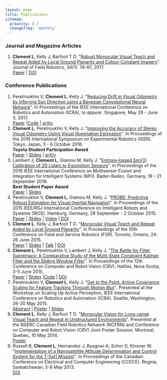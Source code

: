 ```yaml
---
layout: page
title: Publications
sitemap:
  priority: 0.7
  changefreq: 'monthly'
---
```


<div class="pub-list">

<h3>Journal and Magazine Articles</h3>
<ol class="start">

<li> <b>Clement L</b>, Kelly J, Barfoot T D. "<u>Robust Monocular Visual Teach and Repeat Aided by Local Ground Planarity and Colour-Constant Imagery</u>". Journal of Field Robotics, 34(1): 74–97, 2017.<br/>
<a href="{{ site.url }}/assets/docs/jfr2016_monoVTR_paper.pdf"><i class="fa fa-file-text-o fa-fw"></i> Paper</a>
| <a href="http://dx.doi.org/10.1002/rob.21655"><i class="fa fa-external-link fa-fw"></i> DOI</a>
</li>

</ol>

<h3>Conference Publications</h3>
<ol class="continue">

<li> Peretroukhin V, <b>Clement L</b>, Kelly J. "<u>Reducing Drift in Visual Odometry by Inferring Sun Direction using a Bayesian Convolutional Neural Network</u>". In Proceedings of the IEEE International Conference on Robotics and Automation (ICRA), <i>to appear</i>. Singapore, May 29 - June 3, 2017.<br/>
<a href="{{ site.url }}/assets/docs/iser2016_sunVO_paper.pdf"><i class="fa fa-file-text-o fa-fw"></i> Paper</a>
|<a href="https://github.com/utiasSTARS/sun-bcnn-vo"><i class="fa fa-code-fork fa-fw"></i>Code</a>
| <a href="https://arxiv.org/abs/1609.05993"><i class="fa fa-external-link fa-fw"></i> arXiv</a>

<li> <b>Clement L</b>, Peretroukhin V, Kelly J. "<u>Improving the Accuracy of Stereo Visual Odometry Using Visual Illumination Estimation</u>". In Proceedings of the 2016 International Symposium on Experimental Robotics (ISER). Tokyo, Japan, 3 - 6 October 2016.<br/>
<b>Toyota Student Participation Award</b><br/>
<a href="{{ site.url }}/assets/docs/iser2016_sunVO_paper.pdf"><i class="fa fa-file-text-o fa-fw"></i> Paper</a>
| <a href="{{ site.url }}/assets/docs/iser2016_sunVO_slides.pdf"><i class="fa fa-television fa-fw"></i> Slides</a>
| <a href="https://arxiv.org/abs/1609.04705"><i class="fa fa-external-link fa-fw"></i> arXiv</a>

<li> Lambert J, <b>Clement L</b>, Giamou M, Kelly J. "<u>Entropy-based Sim(3) Calibration of 2D Lidars to Egomotion Sensors</u>". In Proceedings of the 2016 IEEE International Conference on Multisensor Fusion and Integration for Intelligent Systems (MFI). Baden Baden, Germany, 19 - 21 September 2016.<br/>
<b>Best Student Paper Award</b><br/>
<a href="{{ site.url }}/assets/docs/mfi2016_entropy_paper.pdf"><i class="fa fa-file-text-o fa-fw"></i> Paper</a>
| <a href="{{ site.url }}/assets/docs/mfi2016_entropy_slides.pdf"><i class="fa fa-television fa-fw"></i> Slides</a>

<li> Peretroukhin V, <b>Clement L</b>, Giamou M, Kelly J. "<u>PROBE: Predictive Robust Estimation for Visual-Inertial Navigation</u>". In Proceedings of the 2015 IEEE/RSJ International Conference on Intelligent Robots and Systems (IROS). Hamburg, Germany, 28 September - 2 October 2015.<br/>
<a href="{{ site.url }}/assets/docs/iros2015_PROBE_paper.pdf"><i class="fa fa-file-text-o fa-fw"></i> Paper</a>
| <a href="{{ site.url }}/assets/docs/iros2015_PROBE_slides.pdf"><i class="fa fa-television fa-fw"></i> Slides</a>
| <a href="https://youtu.be/0YmdVJ0Be3Q"><i class="fa fa-film fa-fw"></i> Video</a>
| <a href="http://dx.doi.org/10.1109/IROS.2015.7353890"><i class="fa fa-external-link fa-fw"></i> DOI</a>
</li>

<li> <b>Clement L</b>, Kelly J, Barfoot T D. "<u>Monocular Visual Teach and Repeat Aided by Local Ground Planarity</u>". In Proceedings of the 10th Conference on Field and Service Robotics (FSR). Toronto, Ontario, 24-26 June 2015.<br/>
<a href="{{ site.url }}/assets/docs/fsr2015_monoVTR_paper.pdf"><i class="fa fa-file-text-o fa-fw"></i> Paper</a>
| <a href="{{ site.url }}/assets/docs/fsr2015_monoVTR_slides.pdf"><i class="fa fa-television fa-fw"></i> Slides</a>
| <a href="https://youtu.be/FU6KeWgwrZ4"><i class="fa fa-film fa-fw"></i> Talk</a>
| <a href="http://dx.doi.org/10.1007/978-3-319-27702-8_36"><i class="fa fa-external-link fa-fw"></i> DOI</a>
</li>

<li> <b>Clement L</b>, Peretroukhin V, Lambert J, Kelly J. "<u>The Battle for Filter Supremacy: A Comparative Study of the Multi-State Constraint Kalman Filter and the Sliding Window Filter</u>". In Proceedings of the 12th Conference on Computer and Robot Vision (CRV). Halifax, Nova Scotia, 3-5 June 2015.<br/>
<a href="{{ site.url }}/assets/docs/crv2015_battle_paper.pdf"><i class="fa fa-file-text-o fa-fw"></i> Paper</a>
| <a href="{{ site.url }}/assets/docs/crv2015_battle_slides.pdf"><i class="fa fa-television fa-fw"></i> Slides</a>
|<a href="https://github.com/utiasSTARS/msckf-swf-comparison"><i class="fa fa-code-fork fa-fw"></i>Code</a>
| <a href="http://dx.doi.org/10.1109/CRV.2015.11"><i class="fa fa-external-link fa-fw"></i> DOI</a>
</li>

<li> Peretroukhin V, <b>Clement L</b>, Kelly J. "<u>Get to the Point: Active Covariance Scaling for Feature Tracking Through Motion Blur</u>". Presented at the Workshop on Scaling Up Active Perception, IEEE International Conference on Robotics and Automation (ICRA). Seattle, Washington, 26-30 May 2015.<br/>
<a href="{{ site.url }}/assets/docs/icra2015_blur_abstract.pdf"><i class="fa fa-file-text-o fa-fw"></i> Abstract</a>
| <a href="{{ site.url }}/assets/docs/icra2015_blur_poster.pdf"><i class="fa fa-image fa-fw"></i> Poster</a>
| <a href="{{ site.url }}/assets/docs/icra2015_blur_slides.pdf"><i class="fa fa-television fa-fw"></i> Slides</a>
</li>

<li> <b>Clement L</b>, Kelly J, Barfoot T D. "<u>Monocular Vision for Long-range Visual Teach and Repeat in Unstructured Environments</u>". Presented at the NSERC Canadian Field Robotics Network (NCFRN) and Conference on Computer and Robot Vision (CRV) Joint Poster Session. Montreal, Quebec, 10 May 2014.<br/>
<a href="{{ site.url }}/assets/docs/ncfrn2014_monoVTR_poster.pdf"><i class="fa fa-image fa-fw"></i> Poster</a>
</li>

<li> Russell B, <b>Clement L</b>, Hernandez J, Byagowi A, Schor D, Kinsner W. "<u>Implementation of a Nanosatellite Attitude Determination and Control System for the T-Sat1 Mission</u>". In Proceedings of the Canadian Conference on Electrical and Computer Engineering (CCECE). Regina, Saskatchewan, 5-8 May 2013. <br/>
<a href="http://dx.doi.org/10.1109/CCECE.2013.6567796"><i class="fa fa-external-link fa-fw"></i> DOI</a>
</li>

